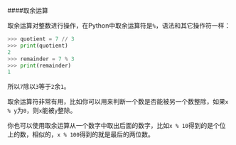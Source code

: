 ####取余运算

取余运算对整数进行操作，在Python中取余运算符是`%`，语法和其它操作符一样：
```python
>>> quotient = 7 // 3
>>> print(quotient)
2
>>> remainder = 7 % 3
>>> print(remainder)
1
```
所以`7`除以`3`等于`2`余`1`。

取余运算符非常有用，比如你可以用来判断一个数是否能被另一个数整除，如果`x % y`为`0`，则`x`能被`y`整除。

你也可以使用取余运算从一个数字中取出后面的数字，比如`x % 10`得到的是个位上的数，相似的，`x % 100`得到的就是最后的两位数。



